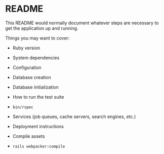 # README

This README would normally document whatever steps are necessary to get the
application up and running.

Things you may want to cover:

* Ruby version

* System dependencies

* Configuration

* Database creation

* Database initialization

* How to run the test suite

- `bin/rspec`

* Services (job queues, cache servers, search engines, etc.)

* Deployment instructions

* Compile assets

- `rails webpacker:compile`
